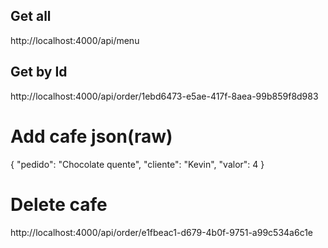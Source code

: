 ## Get all
http://localhost:4000/api/menu

## Get by Id
http://localhost:4000/api/order/1ebd6473-e5ae-417f-8aea-99b859f8d983

# Add cafe json(raw)
{
    "pedido": "Chocolate quente",
    "cliente": "Kevin",
    "valor": 4
}

# Delete cafe
http://localhost:4000/api/order/e1fbeac1-d679-4b0f-9751-a99c534a6c1e
